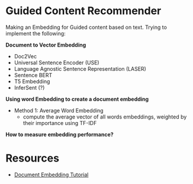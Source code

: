 # Guided Content Recommender

Making an Embedding for Guided content based on text. Trying to implement 
the following:

**Document to Vector Embedding**

- Doc2Vec
- Universal Sentence Encoder (USE)
- Language Agnostic Sentence Representation (LASER)
- Sentence BERT
- T5 Embedding
- InferSent (?)

**Using word Embedding to create a document embedding**

- Method 1: Average Word Embedding
    * compute the average vector of all words embeddings, weighted by their 
      importance using TF-IDF

**How to measure embedding performance?**


# Resources

- [Document Embedding Tutorial](https://github.com/Yeema/ecommerce-review-score-classification/blob/master/resources/docs/TUTORIAL_5_DOCUMENT_EMBEDDINGS.md)


